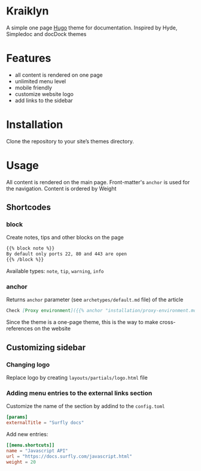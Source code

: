 Kraiklyn
=====

A simple one page [Hugo](https://gohugo.io/) theme for documentation. Inspired by Hyde, Simpledoc and docDock themes

# Features
 - all content is rendered on one page
 - unlimited menu level
 - mobile friendly
 - customize website logo
 - add links to the sidebar

# Installation
Clone the repository to your site’s themes directory.

# Usage
All content is rendered on the main page. Front-matter's `anchor` is used for the navigation. Content is ordered by Weight

## Shortcodes

### block
Create notes, tips and other blocks on the page
```markdown
{{% block note %}}
By default only ports 22, 80 and 443 are open
{{% /block %}}
```

Available types: `note`, `tip`, `warning`, `info`

### anchor
Returns `anchor` parameter (see `archetypes/default.md` file) of the article
```markdown
Check [Proxy environment]({{% anchor "installation/proxy-environment.md" %}}) section
```
Since the theme is a one-page theme, this is the way to make cross-references on the website

## Customizing sidebar

### Changing logo
Replace logo by creating `layouts/partials/logo.html` file

### Adding menu entries to the external links section
Customize the name of the section by addind to the `config.toml`
```toml
[params]
externalTitle = "Surfly docs"
```

Add new entries:
```toml
[[menu.shortcuts]]
name = "Javascript API"
url = "https://docs.surfly.com/javascript.html"
weight = 20
```
